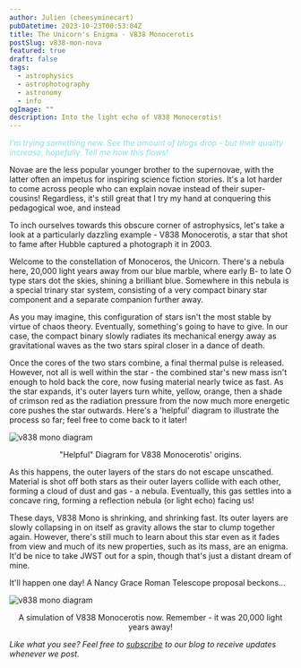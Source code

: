 ```yaml
---
author: Julien (cheesyminecart)
pubDatetime: 2023-10-23T00:53:04Z
title: The Unicorn's Enigma - V838 Monocerotis
postSlug: v838-mon-nova
featured: true
draft: false
tags:
  - astrophysics
  - astrophotography
  - astronomy
  - info
ogImage: ""
description: Into the light echo of V838 Monocerotis!
---
```


<span style="color:rgb(137, 220, 235)"><i>I'm trying something new. See the amount of blogs drop - but their quality increase, hopefully. Tell me how this flows!</i></span>

Novae are the less popular younger brother to the supernovae, with the latter often an impetus for inspiring science fiction stories. It's a lot harder to come across people who can explain novae instead of their super-cousins! Regardless, it's still great that I try my hand at conquering this pedagogical woe, and instead

To inch ourselves towards this obscure corner of astrophysics, let's take a look at a particularly dazzling example - V838 Monocerotis, a star that shot to fame after Hubble captured a photograph it in 2003.

Welcome to the constellation of Monoceros, the Unicorn. There's a nebula here, 20,000 light years away from our blue marble, where early B- to late O type stars dot the skies, shining a brilliant blue. Somewhere in this nebula is a special trinary star system, consisting of a very compact binary star component and a separate companion further away.

As you may imagine, this configuration of stars isn't the most stable by virtue of chaos theory. Eventually, something's going to have to give. In our case, the compact binary slowly radiates its mechanical energy away as gravitational waves as the two stars spiral closer in a dance of death.

Once the cores of the two stars combine, a final thermal pulse is released. However, not all is well within the star - the combined star's new mass isn't enough to hold back the core, now fusing material nearly twice as fast. As the star expands, it's outer layers turn white, yellow, orange, then a shade of crimson red as the radiation pressure from the now much more energetic core pushes the star outwards. Here's a 'helpful' diagram to illustrate the process so far; feel free to come back to it later!

![v838 mono diagram](/blog-images/v838_monocerotis_actual_diagram.excalidraw.png)

<figcaption style="text-align: center">"Helpful" Diagram for V838 Monocerotis' origins.</figcaption>

As this happens, the outer layers of the stars do not escape unscathed. Material is shot off both stars as their outer layers collide with each other, forming a cloud of dust and gas - a nebula. Eventually, this gas settles into a concave ring, forming a reflection nebula (or light echo) facing us!

These days, V838 Mono is shrinking, and shrinking fast. Its outer layers are slowly collapsing in on itself as gravity allows the star to clump together again. However, there's still much to learn about this star even as it fades from view and much of its new properties, such as its mass, are an enigma. It'd be nice to take JWST out for a spin, though that's just a distant dream of mine.

It'll happen one day! A Nancy Grace Roman Telescope proposal beckons...

![v838 mono diagram](/blog-images/v838mon_sim.jpeg)

<figcaption style="text-align: center">A simulation of V838 Monocerotis now. Remember - it was 20,000 light years away!</figcaption>

_Like what you see? Feel free to [subscribe](https://thespacer-blog.netlify.app/subscribe/) to our blog to receive updates whenever we post._
